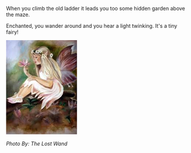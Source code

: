 When you climb the old ladder it leads you too some hidden garden above the maze. 

Enchanted, you wander around and you hear a light twinking. It's a tiny fairy!  

![](imgres.jpg)  

_Photo By: The Lost Wand_

